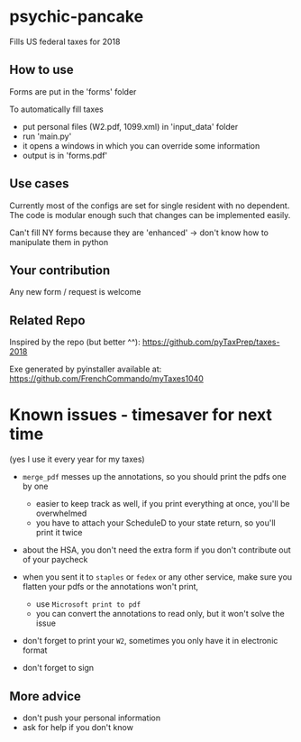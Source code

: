 # psychic-pancake
Fills US federal taxes for 2018

## How to use
Forms are put in the 'forms' folder

To automatically fill taxes
- put personal files (W2.pdf, 1099.xml) in 'input_data' folder
- run 'main.py'
- it opens a windows in which you can override some information
- output is in 'forms.pdf'

## Use cases
Currently most of the configs are set for single resident with no dependent.
The code is modular enough such that changes can be implemented easily.

Can't fill NY forms because they are 'enhanced' 
-> don't know how to manipulate them in python

## Your contribution
Any new form / request is welcome

## Related Repo
Inspired by the repo (but better ^^):
https://github.com/pyTaxPrep/taxes-2018

Exe generated by pyinstaller available at:
https://github.com/FrenchCommando/myTaxes1040


# Known issues - timesaver for next time

(yes I use it every year for my taxes)

- `merge_pdf` messes up the annotations, so you should print the pdfs one by one
    - easier to keep track as well, if you print everything at once, you'll be overwhelmed
    - you have to attach your ScheduleD to your state return, so you'll print it twice

- about the HSA, you don't need the extra form if you don't contribute out of your paycheck

- when you sent it to `staples` or `fedex` or any other service,
  make sure you flatten your pdfs or the annotations won't print,
    - use `Microsoft print to pdf`
    - you can convert the annotations to read only, but it won't solve the issue

- don't forget to print your `W2`, sometimes you only have it in electronic format

- don't forget to sign

## More advice
- don't push your personal information
- ask for help if you don't know
